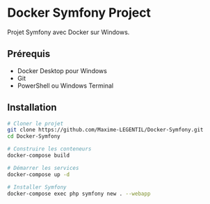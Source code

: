 # Docker Symfony Project

Projet Symfony avec Docker sur Windows.

## Prérequis

- Docker Desktop pour Windows
- Git
- PowerShell ou Windows Terminal

## Installation

```bash
# Cloner le projet
git clone https://github.com/Maxime-LEGENTIL/Docker-Symfony.git
cd Docker-Symfony

# Construire les conteneurs
docker-compose build

# Démarrer les services
docker-compose up -d

# Installer Symfony
docker-compose exec php symfony new . --webapp